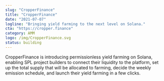 ```yaml
---
slug: "CropperFinance"
title: "CropperFinance"
date: "2021-07-07"
logline: "Bringing yield farming to the next level on Solana."
cta: "https://cropper.finance"
category: AMM
logo: /img/CropperFinance.svg
status: building
---
```


CropperFinance is introducing permissionless yield farming on Solana, enabling SPL project builders to connect their liquidity to the platform, set up the total supply that will be allocated to farming, decide the weekly emission schedule, and launch their yield farming in a few clicks.
